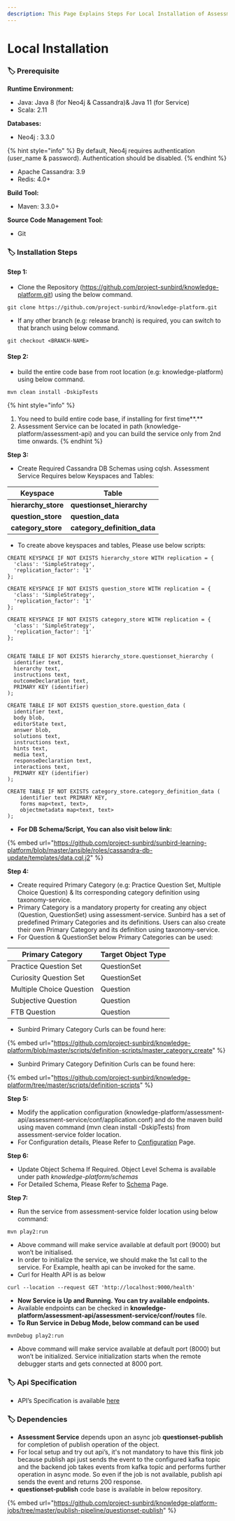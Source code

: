 ```yaml
---
description: This Page Explains Steps For Local Installation of Assessment Service
---
```


# Local Installation

### :label: **Prerequisite**

**Runtime Environment:**

* Java: Java 8 (for Neo4j & Cassandra)& Java 11 (for Service)
* Scala: 2.11

**Databases:**

* Neo4j : 3.3.0&#x20;

{% hint style="info" %}
By default, Neo4j requires authentication (user\_name & password). Authentication should be disabled.
{% endhint %}

* Apache Cassandra: 3.9&#x20;
* Redis: 4.0+

**Build Tool:**

* Maven: 3.3.0+

**Source Code Management Tool:**

* Git

### :label: **Installation Steps**

#### **Step 1:**

* Clone the Repository (https://github.com/project-sunbird/knowledge-platform.git) using the below command.

```
git clone https://github.com/project-sunbird/knowledge-platform.git
```

* If any other branch (e.g: release branch) is required, you can switch to that branch using below command.

```
git checkout <BRANCH-NAME>
```

#### **Step 2:**

* build the entire code base from root location (e.g: knowledge-platform) using below command.

```
mvn clean install -DskipTests
```

{% hint style="info" %}


1. You need to build entire code base, if installing for first time**.**
2. Assessment Service can be located in path (knowledge-platform/assessment-api) and you can build the service only from 2nd time onwards.
{% endhint %}

**Step 3:**

* Create Required Cassandra DB Schemas using cqlsh. Assessment Service Requires below Keyspaces and Tables:

| Keyspace             | Table                          |
| -------------------- | ------------------------------ |
| **hierarchy\_store** | **questionset\_hierarchy**     |
| **question\_store**  | **question\_data**             |
| **category\_store**  | **category\_definition\_data** |

* To create above keyspaces and tables, Please use below scripts:

```
CREATE KEYSPACE IF NOT EXISTS hierarchy_store WITH replication = {
  'class': 'SimpleStrategy',
  'replication_factor': '1'
};

CREATE KEYSPACE IF NOT EXISTS question_store WITH replication = {
  'class': 'SimpleStrategy',
  'replication_factor': '1'
};

CREATE KEYSPACE IF NOT EXISTS category_store WITH replication = {
  'class': 'SimpleStrategy',
  'replication_factor': '1'
};


CREATE TABLE IF NOT EXISTS hierarchy_store.questionset_hierarchy (
  identifier text,
  hierarchy text,
  instructions text,
  outcomeDeclaration text,
  PRIMARY KEY (identifier)
);

CREATE TABLE IF NOT EXISTS question_store.question_data (
  identifier text,
  body blob,
  editorState text,
  answer blob,
  solutions text,
  instructions text,
  hints text,
  media text,
  responseDeclaration text,
  interactions text,
  PRIMARY KEY (identifier)
);

CREATE TABLE IF NOT EXISTS category_store.category_definition_data (
    identifier text PRIMARY KEY,
    forms map<text, text>,
    objectmetadata map<text, text>
);

```

* **For DB Schema/Script, You can also visit below link:**

{% embed url="https://github.com/project-sunbird/sunbird-learning-platform/blob/master/ansible/roles/cassandra-db-update/templates/data.cql.j2" %}

**Step 4:**

* Create required Primary Category (e.g: Practice Question Set, Multiple Choice Question)  & Its corresponding category definition using taxonomy-service.
* Primary Category is a mandatory property for creating any object (Question, QuestionSet) using assessment-service. Sunbird has a set of predefined Primary Categories and its definitions. Users can also create their own Primary Category and its definition using taxonomy-service.
* For Question & QuestionSet below Primary Categories can be used:

| Primary Category         | Target Object Type |
| ------------------------ | ------------------ |
| Practice Question Set    | QuestionSet        |
| Curiosity Question Set   | QuestionSet        |
| Multiple Choice Question | Question           |
| Subjective Question      | Question           |
| FTB Question             | Question           |

&#x20;

* Sunbird Primary Category Curls can be found here:

{% embed url="https://github.com/project-sunbird/knowledge-platform/blob/master/scripts/definition-scripts/master_category_create" %}

* Sunbird Primary Category Definition Curls can be found here:

{% embed url="https://github.com/project-sunbird/knowledge-platform/tree/master/scripts/definition-scripts" %}

**Step 5:**

* Modify the application configuration (knowledge-platform/assessment-api/assessment-service/conf/application.conf) and do the maven build using maven command (mvn clean install -DskipTests)  from assessment-service folder location.
* For Configuration details, Please Refer to [Configuration](configuration.md) Page.

**Step 6:**

* Update Object Schema If Required. Object Level Schema is available under path _knowledge-platform/schemas_
* For Detailed Schema, Please Refer to [Schema](../../../learn/product-and-developer-guide/question-and-question-set-service/schema/) Page.

**Step 7:**

* Run the service from assessment-service folder location using below command:

```
mvn play2:run
```

* Above command will make service available at default port (9000) but won’t be initialised.&#x20;
* In order to initialize the service, we should make the 1st call to the service. For Example, health api can be invoked for the same.
* Curl for Health API is as below

```
curl --location --request GET 'http://localhost:9000/health'
```

* **Now Service is Up and Running. You can try available endpoints.**
* Available endpoints can be checked in **knowledge-platform/assessment-api/assessment-service/conf/routes** file.
* **To Run Service in Debug Mode, below command can be used**

```
mvnDebug play2:run
```

* Above command will make service available at default port (8000) but won’t be initialized. Service initialization starts when the remote debugger starts and gets connected at 8000 port.

### :label: **Api Specification**

* API’s Specification is available [here](http://docs.sunbird.org/latest/apis/questionapi/)

### :label: **Dependencies**

* **Assessment Service** depends upon an async job **questionset-publish** for completion of publish operation of the object.
* For local setup and try out api’s, it's not mandatory to have this flink job because  publish api just sends the event to the configured kafka topic and the backend job takes events from kafka topic and performs further operation in async mode. So even if the job is not available, publish api sends the  event and returns 200 response.
* **questionset-publish** code base is available in below repository.

{% embed url="https://github.com/project-sunbird/knowledge-platform-jobs/tree/master/publish-pipeline/questionset-publish" %}
